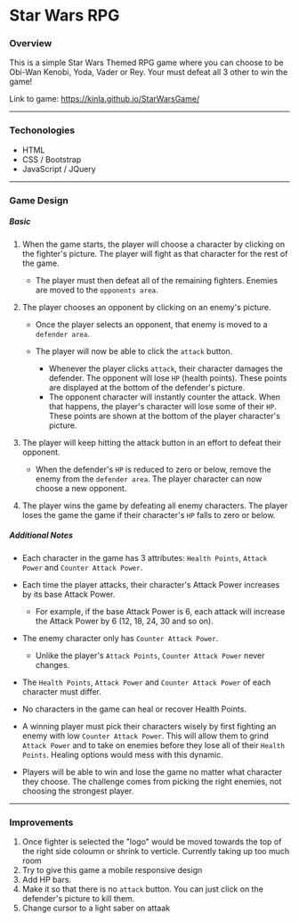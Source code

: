 # Star Wars RPG
### Overview

This is a simple Star Wars Themed RPG game where you can choose to be Obi-Wan Kenobi, Yoda, Vader or Rey. Your must defeat all 3 other to win the game!

Link to game: https://kinla.github.io/StarWarsGame/
- - -

### Techonologies
- HTML
- CSS / Bootstrap
- JavaScript / JQuery

- - -

### Game Design
##### Basic
1. When the game starts, the player will choose a character by clicking on the fighter's picture. The player will fight as that character for the rest of the game.

   * The player must then defeat all of the remaining fighters. Enemies are moved to the `opponents area`.

2. The player chooses an opponent by clicking on an enemy's picture.

   * Once the player selects an opponent, that enemy is moved to a `defender area`.

   * The player will now be able to click the `attack` button.
     * Whenever the player clicks `attack`, their character damages the defender. The opponent will lose `HP` (health points). These points are displayed at the bottom of the defender's picture. 
     * The opponent character will instantly counter the attack. When that happens, the player's character will lose some of their `HP`. These points are shown at the bottom of the player character's picture.

3. The player will keep hitting the attack button in an effort to defeat their opponent.

   * When the defender's `HP` is reduced to zero or below, remove the enemy from the `defender area`. The player character can now choose a new opponent.

4. The player wins the game by defeating all enemy characters. The player loses the game the game if their character's `HP` falls to zero or below.

##### Additional Notes

* Each character in the game has 3 attributes: `Health Points`, `Attack Power` and `Counter Attack Power`.

* Each time the player attacks, their character's Attack Power increases by its base Attack Power. 
  * For example, if the base Attack Power is 6, each attack will increase the Attack Power by 6 (12, 18, 24, 30 and so on).
  
* The enemy character only has `Counter Attack Power`. 
  * Unlike the player's `Attack Points`, `Counter Attack Power` never changes.

* The `Health Points`, `Attack Power` and `Counter Attack Power` of each character must differ.

* No characters in the game can heal or recover Health Points. 

* A winning player must pick their characters wisely by first fighting an enemy with low `Counter Attack Power`. This will allow them to grind `Attack Power` and to take on enemies before they lose all of their `Health Points`. Healing options would mess with this dynamic.

* Players will be able to win and lose the game no matter what character they choose. The challenge comes from picking the right enemies, not choosing the strongest player.

- - -

### Improvements

1. Once fighter is selected the "logo" would be moved towards the top of the right side coloumn or shrink to verticle. Currently taking up too much room
2. Try to give this game a mobile responsive design
3. Add HP bars.
4. Make it so that there is no `attack` button. You can just click on the defender's picture to kill them.
5. Change cursor to a light saber on attaak
